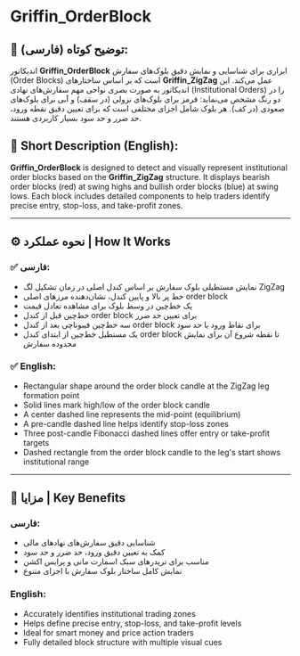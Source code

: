 
# Griffin_OrderBlock

## 📌 توضیح کوتاه (فارسی):
اندیکاتور **Griffin_OrderBlock** ابزاری برای شناسایی و نمایش دقیق بلوک‌های سفارش (Order Blocks) است که بر اساس ساختارهای **Griffin_ZigZag** عمل می‌کند. این اندیکاتور به صورت بصری نواحی مهم سفارش‌های نهادی (Institutional Orders) را در دو رنگ مشخص می‌نماید: قرمز برای بلوک‌های نزولی (در سقف) و آبی برای بلوک‌های صعودی (در کف). هر بلوک شامل اجزای مختلفی است که برای تعیین دقیق نقطه ورود، حد ضرر و حد سود بسیار کاربردی هستند.

## 📌 Short Description (English):
**Griffin_OrderBlock** is designed to detect and visually represent institutional order blocks based on the **Griffin_ZigZag** structure. It displays bearish order blocks (red) at swing highs and bullish order blocks (blue) at swing lows. Each block includes detailed components to help traders identify precise entry, stop-loss, and take-profit zones.

---

## ⚙️ نحوه عملکرد | How It Works

### ✅ فارسی:
- نمایش مستطیلی بلوک سفارش بر اساس کندل اصلی در زمان تشکیل لگ ZigZag
- خط پر بالا و پایین کندل، نشان‌دهنده مرزهای اصلی order block
- یک خط‌چین در وسط بلوک برای مشاهده تعادل قیمت
- خط‌چین قبل از کندل order block برای تعیین حد ضرر
- سه خط‌چین فیبوناچی بعد از کندل order block برای نقاط ورود یا حد سود
- یک مستطیل خط‌چین از ابتدای کندل order block تا نقطه شروع آن برای نمایش محدوده سفارش

### ✅ English:
- Rectangular shape around the order block candle at the ZigZag leg formation point
- Solid lines mark high/low of the order block candle
- A center dashed line represents the mid-point (equilibrium)
- A pre-candle dashed line helps identify stop-loss zones
- Three post-candle Fibonacci dashed lines offer entry or take-profit targets
- Dashed rectangle from the order block candle to the leg's start shows institutional range

---

## 🌟 مزایا | Key Benefits

### فارسی:
- شناسایی دقیق سفارش‌های نهادهای مالی
- کمک به تعیین دقیق ورود، حد ضرر و حد سود
- مناسب برای تریدرهای سبک اسمارت مانی و پرایس اکشن
- نمایش کامل ساختار بلوک سفارش با اجزای متنوع

### English:
- Accurately identifies institutional trading zones
- Helps define precise entry, stop-loss, and take-profit levels
- Ideal for smart money and price action traders
- Fully detailed block structure with multiple visual cues
